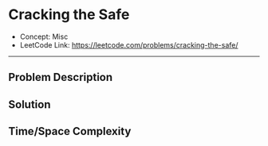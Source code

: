 # Cracking the Safe

- Concept: Misc
- LeetCode Link: https://leetcode.com/problems/cracking-the-safe/

---

## Problem Description

## Solution

## Time/Space Complexity

